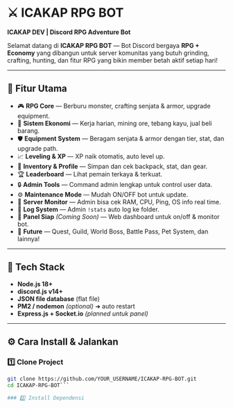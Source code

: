 # ⚔️ ICAKAP RPG BOT

**ICAKAP DEV | Discord RPG Adventure Bot**

Selamat datang di **ICAKAP RPG BOT** — Bot Discord bergaya **RPG + Economy** yang dibangun untuk server komunitas yang butuh grinding, crafting, hunting, dan fitur RPG yang bikin member betah aktif setiap hari!

---

## 📌 **Fitur Utama**

- 🎮 **RPG Core** — Berburu monster, crafting senjata & armor, upgrade equipment.
- 💼 **Sistem Ekonomi** — Kerja harian, mining ore, tebang kayu, jual beli barang.
- 🛡️ **Equipment System** — Beragam senjata & armor dengan tier, stat, dan upgrade path.
- 📈 **Leveling & XP** — XP naik otomatis, auto level up.
- 🎒 **Inventory & Profile** — Simpan dan cek backpack, stat, dan gear.
- 🏆 **Leaderboard** — Lihat pemain terkaya & terkuat.
- 🔒 **Admin Tools** — Command admin lengkap untuk control user data.
- ⚙️ **Maintenance Mode** — Mudah ON/OFF bot untuk update.
- 📡 **Server Monitor** — Admin bisa cek RAM, CPU, Ping, OS info real time.
- 📑 **Log System** — Admin `!stats` auto log ke folder.
- 📜 **Panel Siap** *(Coming Soon)* — Web dashboard untuk on/off & monitor bot.
- 🎉 **Future** — Quest, Guild, World Boss, Battle Pass, Pet System, dan lainnya!

---

## 🚀 **Tech Stack**

- **Node.js 18+**
- **discord.js v14+**
- **JSON file database** (flat file)
- **PM2 / nodemon** *(optional)* ➜ auto restart
- **Express.js + Socket.io** *(planned untuk panel)*

---

## ⚙️ **Cara Install & Jalankan**

### 1️⃣ Clone Project
```bash
git clone https://github.com/YOUR_USERNAME/ICAKAP-RPG-BOT.git
cd ICAKAP-RPG-BOT```

### 2️⃣ Install Dependensi
